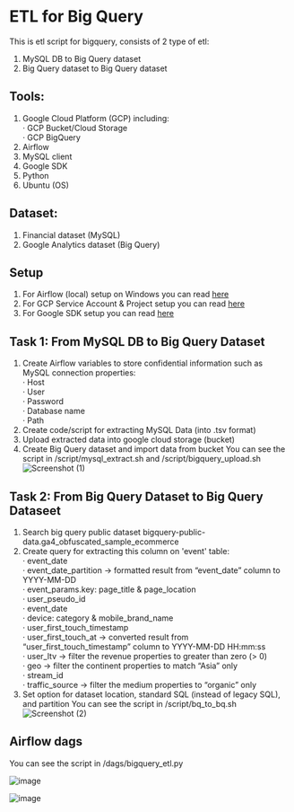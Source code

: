 # ETL for Big Query

This is etl script for bigquery, consists of 2 type of etl:
1. MySQL DB to Big Query dataset
2. Big Query dataset to Big Query dataset

## Tools:
1. Google Cloud Platform (GCP) including: <br />
  · GCP Bucket/Cloud Storage <br />
  · GCP BigQuery <br />
2. Airflow
3. MySQL client
4. Google SDK
5. Python
6. Ubuntu (OS)

## Dataset:
1. Financial dataset (MySQL)
2. Google Analytics dataset (Big Query)

## Setup
1. For Airflow (local) setup on Windows you can read [here](https://github.com/iqbalhanif/airflow-etl-local)
2. For GCP Service Account & Project setup you can read [here](https://github.com/iqbalhanif/airflow-etl-gcp)
3. For Google SDK setup you can read [here](https://github.com/iqbalhanif/ge-data-quality)

## Task 1: From MySQL DB to Big Query Dataset
1. Create Airflow variables to store confidential information such as MySQL connection properties: <br />
   · Host <br />
   · User <br />
   · Password <br />
   · Database name <br />
   · Path <br />
2. Create code/script for extracting MySQL Data (into .tsv format)
3. Upload extracted data into google cloud storage (bucket)
4. Create Big Query dataset and import data from bucket
You can see the script in /script/mysql_extract.sh and /script/bigquery_upload.sh
![Screenshot (1)](https://user-images.githubusercontent.com/18484807/143806052-10e1f8b4-488a-4a52-be01-cef9fa418b47.png)


## Task 2: From Big Query Dataset to Big Query Dataseet
1. Search big query public dataset bigquery-public-data.ga4_obfuscated_sample_ecommerce
2. Create query for extracting this column on 'event' table: <br />
   · event_date <br />
   · event_date_partition -> formatted result from “event_date” column to YYYY-MM-DD  <br />
   · event_params.key: page_title & page_location <br />
   · user_pseudo_id <br />
   · event_date <br />
   · device: category & mobile_brand_name <br />
   · user_first_touch_timestamp  <br />
   · user_first_touch_at -> converted result from “user_first_touch_timestamp” column to YYYY-MM-DD HH:mm:ss <br />
   · user_ltv -> filter the revenue properties to greater than zero (> 0) <br />
   · geo -> filter the continent properties to match “Asia” only <br />
   · stream_id <br />
   · traffic_source -> filter the medium properties to “organic” only <br />
3. Set option for dataset location, standard SQL (instead of legacy SQL), and partition
You can see the script in /script/bq_to_bq.sh
![Screenshot (2)](https://user-images.githubusercontent.com/18484807/143806065-220b3e2a-1334-438d-9da9-406a3bd53e13.png)


## Airflow dags
You can see the script in /dags/bigquery_etl.py

![image](https://user-images.githubusercontent.com/18484807/143805147-766e7a98-c791-4a06-b31d-ed2b05b6339d.png)

![image](https://user-images.githubusercontent.com/18484807/143805178-e9f34ff0-ddcf-4c28-9ec9-7c045cfa8a92.png)
